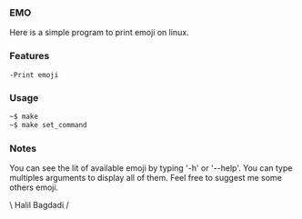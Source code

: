 ### EMO

Here is a simple program to print emoji on linux.

### Features

    -Print emoji

### Usage

```bash
~$ make
~$ make set_command
```

### Notes

You can see the lit of available emoji by typing '-h' or '--help'.
You can type multiples arguments to display all of them.
Feel free to suggest me some others emoji.

\ Halil Bagdadi /
